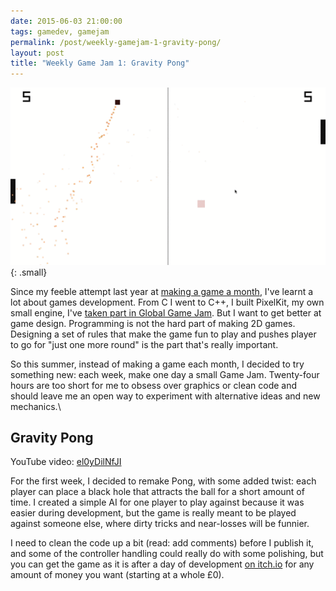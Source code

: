 ```yaml
---
date: 2015-06-03 21:00:00
tags: gamedev, gamejam
permalink: /post/weekly-gamejam-1-gravity-pong/
layout: post
title: "Weekly Game Jam 1: Gravity Pong"
---
```


![Gravity Pong](/static/media/2015/06/pong.gif){: .small}

Since my feeble attempt last year at [making a game a month](http://amyparent.com/post/one-game-a-month/), I've learnt a lot about games development. From C I went to C++, I built PixelKit, my own small engine, I've [taken part in Global Game Jam](http://amyparent.com/post/global-game-jam/). But I want to get better at game design. Programming is not the hard part of making 2D games. Designing a set of rules that make the game fun to play and pushes player to go for "just one more round" is the part that's really important.

So this summer, instead of making a game each month, I decided to try something new: each week, make one day a small Game Jam. Twenty-four hours are too short for me to obsess over graphics or clean code and should leave me an open way to experiment with alternative ideas and new mechanics.\

<!--more-->

## Gravity Pong

YouTube video: [el0yDilNfJI](http://youtube.com/watch?v=el0yDilNfJI)

For the first week, I decided to remake Pong, with some added twist: each player can place a  black hole that attracts the ball for a short amount of time. I created a simple AI for one player to play against because it was easier during development, but the game is really meant to be played against someone else, where dirty tricks and near-losses will be funnier.

I need to clean the code up a bit (read: add comments) before I publish it, and some of the controller handling could really do with some polishing, but you can get the game as it is after a day of development [on itch.io](http://amyparent.itch.io/gravitypong) for any amount of money you want (starting at a whole £0).
